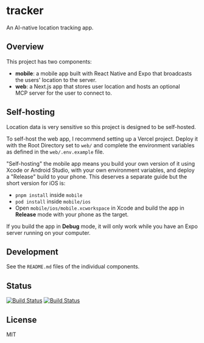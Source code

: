 # tracker

An AI-native location tracking app.

## Overview

This project has two components:

- **mobile**: a mobile app built with React Native and Expo that broadcasts the
  users' location to the server.
- **web**: a Next.js app that stores user location and hosts an optional
  MCP server for the user to connect to.

## Self-hosting

Location data is very sensitive so this project is designed to be self-hosted.

To self-host the web app, I recommend setting up a Vercel project. Deploy it
with the Root Directory set to `web/` and complete the environment variables as
defined in the `web/.env.example` file.

"Self-hosting" the mobile app means you build your own version of it using Xcode
or Android Studio, with your own environment variables, and deploy a "Release"
build to your phone. This deserves a separate guide but the short version for
iOS is:

- `pnpm install` inside `mobile`
- `pod install` inside `mobile/ios`
- Open `mobile/ios/mobile.xcworkspace` in Xcode and build the app in **Release**
  mode with your phone as the target.

If you build the app in **Debug** mode, it will only work while you have an Expo
server running on your computer.

## Development

See the `README.md` files of the individual components.

## Status

[![Build Status](https://img.shields.io/github/actions/workflow/status/felipap/tracker/lint-mobile.yml?label=Mobile+Build)](https://github.com/felipap/tracker/actions)
[![Build Status](https://img.shields.io/github/actions/workflow/status/felipap/tracker/lint-web.yml?label=Web+Build&color=blue)](https://github.com/felipap/tracker/actions)

## License

MIT
